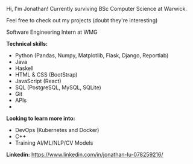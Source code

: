 Hi, I'm Jonathan! Currently surviving BSc Computer Science at Warwick.

Feel free to check out my projects (doubt they're interesting)

Software Engineering Intern at WMG

**Technical skills:** 
- Python (Pandas, Numpy, Matplotlib, Flask, Django, Reportlab)
- Java
- Haskell
- HTML & CSS (BootStrap)
- JavaScript (React)
- SQL (PostgreSQL, MySQL, SQLite)
- Git
- APIs
- 
**Looking to learn more into:**
- DevOps (Kubernetes and Docker)
- C++
- Training AI/ML/NLP/CV Models

**Linkedin:** https://www.linkedin.com/in/jonathan-lu-078259216/
<!---
JonathanLu2005/JonathanLu2005 is a ✨ special ✨ repository because its `README.md` (this file) appears on your GitHub profile.
You can click the Preview link to take a look at your changes.
--->
